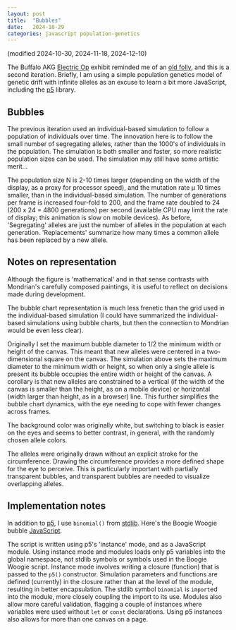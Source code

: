 ```yaml
---
layout: post
title:  "Bubbles"
date:   2024-10-29
categories: javascript population-genetics
---
```


(modified 2024-10-30, 2024-11-18, 2024-12-10)

The Buffalo AKG [Electric Op][] exhibit reminded me of an [old
folly][], and this is a second iteration. Briefly, I am using a simple
population genetics model of genetic drift with infinite alleles as an
excuse to learn a bit more JavaScript, including the [p5][] library.

## Bubbles

The previous iteration used an individual-based simulation to follow a
population of individuals over time. The innovation here is to follow
the small number of segregating alleles, rather than the 1000's of
individuals in the population. The simulation is both smaller and
faster, so more realistic population sizes can be used. The simulation
may still have some artistic merit...

<div id="sketch-boogie-bubble"></div>
<script src="/assets/p5/libraries/p5.min.js"></script>
<script type="module" src="/assets//boogie-woogie/bubble.js"></script>

The population size N is 2-10 times larger (depending on the width of
the display, as a proxy for processor speed), and the mutation rate
&mu; 10 times smaller, than in the individual-based simulation. The
number of generations per frame is increased four-fold to 200, and the
frame rate doubled to 24 (200 x 24 = 4800 generations) per second
(available CPU may limit the rate of display; this animation is slow
on mobile devices).  As before, 'Segregating' alleles are just the
number of alleles in the population at each generation. 'Replacements'
summarize how many times a common allele has been replaced by a new
allele.

## Notes on representation

Although the figure is 'mathematical' and in that sense contrasts with
Mondrian's carefully composed paintings, it is useful to reflect on
decisions made during development.

The bubble chart representation is much less frenetic than the grid
used in the individual-based simulation (I could have summarized the
individual-based simulations using bubble charts, but then the
connection to Mondrian would be even less clear).

Originally I set the maximum bubble diameter to 1/2 the minimum width
or height of the canvas. This meant that new alleles were centered in
a two-dimensional square on the canvas. The simulation above sets the
maximum diameter to the minimum width or height, so when only a single
allele is present its bubble occupies the entire width or height of
the canvas. A corollary is that new alleles are constrained to a
vertical (if the width of the canvas is smaller than the height, as on
a mobile device) or horizontal (width larger than height, as in a
browser) line. This further simplifies the bubble chart dynamics, with
the eye needing to cope with fewer changes across frames.

The background color was originally white, but switching to black is
easier on the eyes and seems to better contrast, in general, with the
randomly chosen allele colors.

The alleles were originally drawn without an explicit stroke for the
circumference. Drawing the circumference provides a more defined shape
for the eye to perceive. This is particularly important with partially
transparent bubbles, and transparent bubbles are needed to visualize
overlapping alleles.

## Implementation notes

In addition to [p5][], I use `binomial()` from [stdlib][].  Here's the
Boogie Woogie bubble [JavaScript][].

The script is written using p5's 'instance' mode, and as a JavaScript
module. Using instance mode and modules loads only p5 variables into
the global namespace, not stdlib symbols or symbols used in the Boogie
Woogie script. Instance mode involves writing a closure (function)
that is passed to the `p5()` constructor. Simulation parameters and
functions are defined (currently) in the closure rather than at the
level of the module, resulting in better encapsulation. The stdlib
symbol `binomial` is `import`ed into the module, more closely coupling
the import to its use. Modules also allow more careful validation,
flagging a couple of instances where variables were used without `let`
or `const` declarations. Using p5 instances also allows for more than
one canvas on a page.

[Electric Op]: https://buffaloakg.org/art/exhibitions/electric-op
[old folly]: /javascript/population-genetics/2024/10/28/boogie-woogie.html
[p5]: https://p5js.org/
[stdlib]: https://stdlib.io/
[JavaScript]: https://github.com/mtmorgan/mtmorgan.github.io/blob/main/assets/boogie-woogie/bubble.js
